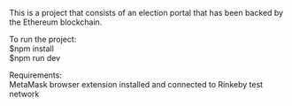 This is a project that consists of an election portal that has been backed by the Ethereum blockchain.

To run the project:\
$npm install\
$npm run dev

Requirements:\
MetaMask browser extension installed and connected to Rinkeby test network